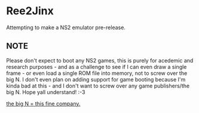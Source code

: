 # Ree2Jinx
Attempting to make a NS2 emulator pre-release.

## NOTE

Please don't expect to boot any NS2 games, this is purely for acedemic and research purposes - and as a challenge to see if I can even draw a single frame - or even load a single ROM file into memory, not to screw over the big N. I don't even plan on adding support for game booting because I'm kinda bad at this - and I don't want to screw over any game publishers/the big N. Hope yall understand! :-3

[the big N = this fine company.](https://nintendo.com)
